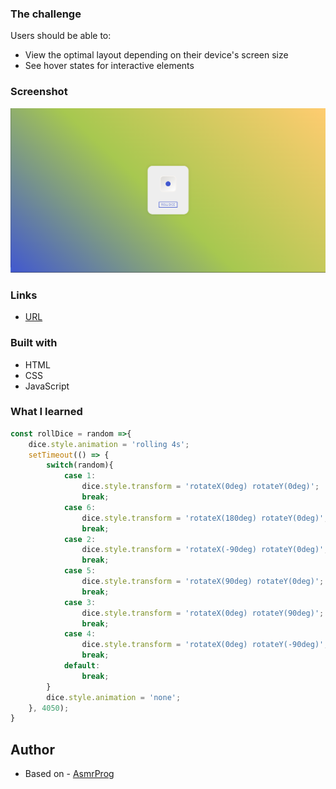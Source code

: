 

### The challenge

Users should be able to:

- View the optimal layout depending on their device's screen size
- See hover states for interactive elements

### Screenshot

![](./screenshot.png)


### Links

- [URL](rollingdicebilska.netlify.app)

### Built with

- HTML
- CSS
- JavaScript


### What I learned


```js
const rollDice = random =>{
    dice.style.animation = 'rolling 4s';
    setTimeout(() => {
        switch(random){
            case 1:
                dice.style.transform = 'rotateX(0deg) rotateY(0deg)';
                break;
            case 6:
                dice.style.transform = 'rotateX(180deg) rotateY(0deg)';
                break;
            case 2:
                dice.style.transform = 'rotateX(-90deg) rotateY(0deg)';
                break;
            case 5:
                dice.style.transform = 'rotateX(90deg) rotateY(0deg)';
                break;
            case 3:
                dice.style.transform = 'rotateX(0deg) rotateY(90deg)';
                break;
            case 4:
                dice.style.transform = 'rotateX(0deg) rotateY(-90deg)';
                break;
            default:
                break;
        }
        dice.style.animation = 'none';
    }, 4050);
}
```


## Author

- Based on - [AsmrProg](https://www.youtube.com/watch?v=HuEBqPpQkMw)
